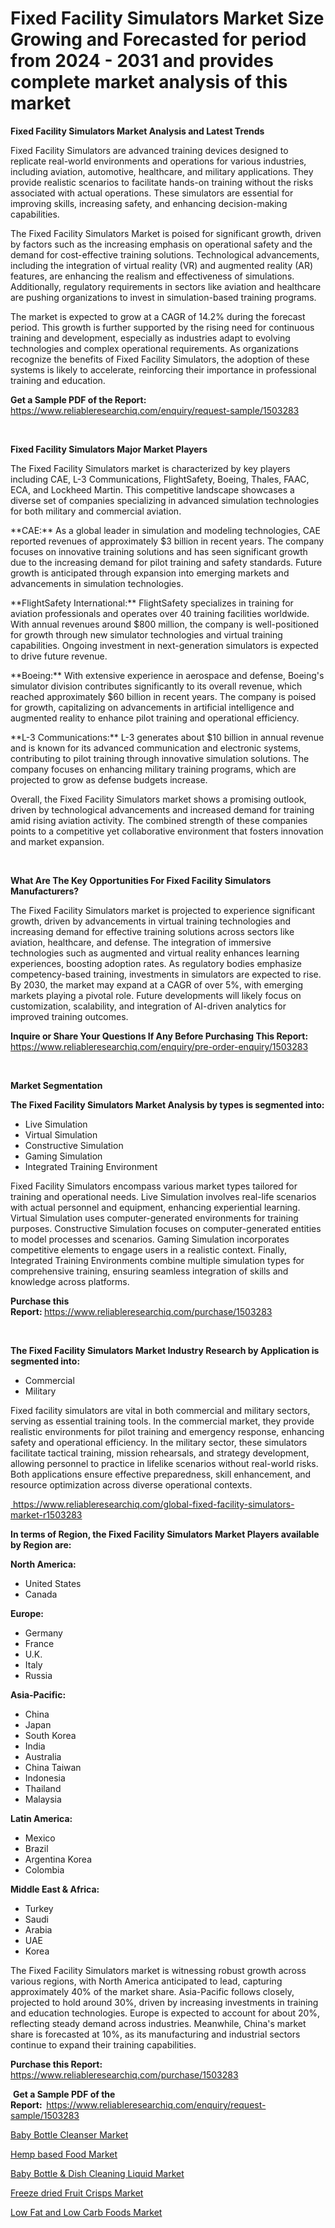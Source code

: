<p><h1>Fixed Facility Simulators Market Size Growing and Forecasted for period from 2024 - 2031 and provides complete market analysis of this market</h1></p><p><strong>Fixed Facility Simulators Market Analysis and Latest Trends</strong></p>
<p><p>Fixed Facility Simulators are advanced training devices designed to replicate real-world environments and operations for various industries, including aviation, automotive, healthcare, and military applications. They provide realistic scenarios to facilitate hands-on training without the risks associated with actual operations. These simulators are essential for improving skills, increasing safety, and enhancing decision-making capabilities.</p><p>The Fixed Facility Simulators Market is poised for significant growth, driven by factors such as the increasing emphasis on operational safety and the demand for cost-effective training solutions. Technological advancements, including the integration of virtual reality (VR) and augmented reality (AR) features, are enhancing the realism and effectiveness of simulations. Additionally, regulatory requirements in sectors like aviation and healthcare are pushing organizations to invest in simulation-based training programs.</p><p>The market is expected to grow at a CAGR of 14.2% during the forecast period. This growth is further supported by the rising need for continuous training and development, especially as industries adapt to evolving technologies and complex operational requirements. As organizations recognize the benefits of Fixed Facility Simulators, the adoption of these systems is likely to accelerate, reinforcing their importance in professional training and education.</p></p>
<p><strong>Get a Sample PDF of the Report:&nbsp;</strong> <a href="https://www.reliableresearchiq.com/enquiry/request-sample/1503283?utm_campaign=1358&utm_medium=2&utm_source=Github&utm_content=ia&utm_term=27092024&utm_id=fixed-facility-simulators">https://www.reliableresearchiq.com/enquiry/request-sample/1503283</a></p>
<p>&nbsp;</p>
<p><strong>Fixed Facility Simulators Major Market Players</strong></p>
<p><p>The Fixed Facility Simulators market is characterized by key players including CAE, L-3 Communications, FlightSafety, Boeing, Thales, FAAC, ECA, and Lockheed Martin. This competitive landscape showcases a diverse set of companies specializing in advanced simulation technologies for both military and commercial aviation.</p><p>**CAE:** As a global leader in simulation and modeling technologies, CAE reported revenues of approximately $3 billion in recent years. The company focuses on innovative training solutions and has seen significant growth due to the increasing demand for pilot training and safety standards. Future growth is anticipated through expansion into emerging markets and advancements in simulation technologies.</p><p>**FlightSafety International:** FlightSafety specializes in training for aviation professionals and operates over 40 training facilities worldwide. With annual revenues around $800 million, the company is well-positioned for growth through new simulator technologies and virtual training capabilities. Ongoing investment in next-generation simulators is expected to drive future revenue.</p><p>**Boeing:** With extensive experience in aerospace and defense, Boeing's simulator division contributes significantly to its overall revenue, which reached approximately $60 billion in recent years. The company is poised for growth, capitalizing on advancements in artificial intelligence and augmented reality to enhance pilot training and operational efficiency.</p><p>**L-3 Communications:** L-3 generates about $10 billion in annual revenue and is known for its advanced communication and electronic systems, contributing to pilot training through innovative simulation solutions. The company focuses on enhancing military training programs, which are projected to grow as defense budgets increase.</p><p>Overall, the Fixed Facility Simulators market shows a promising outlook, driven by technological advancements and increased demand for training amid rising aviation activity. The combined strength of these companies points to a competitive yet collaborative environment that fosters innovation and market expansion.</p></p>
<p>&nbsp;</p>
<p><strong>What Are The Key Opportunities For Fixed Facility Simulators Manufacturers?</strong></p>
<p><p>The Fixed Facility Simulators market is projected to experience significant growth, driven by advancements in virtual training technologies and increasing demand for effective training solutions across sectors like aviation, healthcare, and defense. The integration of immersive technologies such as augmented and virtual reality enhances learning experiences, boosting adoption rates. As regulatory bodies emphasize competency-based training, investments in simulators are expected to rise. By 2030, the market may expand at a CAGR of over 5%, with emerging markets playing a pivotal role. Future developments will likely focus on customization, scalability, and integration of AI-driven analytics for improved training outcomes.</p></p>
<p><strong>Inquire or Share Your Questions If Any Before Purchasing This Report:</strong> <a href="https://www.reliableresearchiq.com/enquiry/pre-order-enquiry/1503283?utm_campaign=1358&utm_medium=2&utm_source=Github&utm_content=ia&utm_term=27092024&utm_id=fixed-facility-simulators">https://www.reliableresearchiq.com/enquiry/pre-order-enquiry/1503283</a></p>
<p>&nbsp;</p>
<p><strong>Market Segmentation</strong></p>
<p><strong>The Fixed Facility Simulators Market Analysis by types is segmented into:</strong></p>
<p><ul><li>Live Simulation</li><li>Virtual Simulation</li><li>Constructive Simulation</li><li>Gaming Simulation</li><li>Integrated Training Environment</li></ul></p>
<p><p>Fixed Facility Simulators encompass various market types tailored for training and operational needs. Live Simulation involves real-life scenarios with actual personnel and equipment, enhancing experiential learning. Virtual Simulation uses computer-generated environments for training purposes. Constructive Simulation focuses on computer-generated entities to model processes and scenarios. Gaming Simulation incorporates competitive elements to engage users in a realistic context. Finally, Integrated Training Environments combine multiple simulation types for comprehensive training, ensuring seamless integration of skills and knowledge across platforms.</p></p>
<p><strong>Purchase this Report:&nbsp;</strong><a href="https://www.reliableresearchiq.com/purchase/1503283?utm_campaign=1358&utm_medium=2&utm_source=Github&utm_content=ia&utm_term=27092024&utm_id=fixed-facility-simulators">https://www.reliableresearchiq.com/purchase/1503283</a></p>
<p>&nbsp;</p>
<p><strong>The Fixed Facility Simulators Market Industry Research by Application is segmented into:</strong></p>
<p><ul><li>Commercial</li><li>Military</li></ul></p>
<p><p>Fixed facility simulators are vital in both commercial and military sectors, serving as essential training tools. In the commercial market, they provide realistic environments for pilot training and emergency response, enhancing safety and operational efficiency. In the military sector, these simulators facilitate tactical training, mission rehearsals, and strategy development, allowing personnel to practice in lifelike scenarios without real-world risks. Both applications ensure effective preparedness, skill enhancement, and resource optimization across diverse operational contexts.</p></p>
<p><a href="https://www.reliableresearchiq.com/global-fixed-facility-simulators-market-r1503283?utm_campaign=1358&utm_medium=2&utm_source=Github&utm_content=ia&utm_term=27092024&utm_id=fixed-facility-simulators">&nbsp;https://www.reliableresearchiq.com/global-fixed-facility-simulators-market-r1503283</a></p>
<p><strong>In terms of Region, the Fixed Facility Simulators Market Players available by Region are:</strong></p>
<p>
    <p> <strong> North America: </strong>
        <ul>
            <li>United States</li>
            <li>Canada</li>
        </ul>
        </p> 
    <p> <strong> Europe: </strong>
        <ul>
            <li>Germany</li>
            <li>France</li>
            <li>U.K.</li>
            <li>Italy</li>
            <li>Russia</li>
        </ul>
        </p> 
    <p> <strong> Asia-Pacific: </strong>
        <ul>
            <li>China</li>
            <li>Japan</li>
            <li>South Korea</li>
            <li>India</li>
            <li>Australia</li>
            <li>China Taiwan</li>
            <li>Indonesia</li>
            <li>Thailand</li>
            <li>Malaysia</li>
        </ul>
        </p> 
    <p> <strong> Latin America: </strong>
        <ul>
            <li>Mexico</li>
            <li>Brazil</li>
            <li>Argentina Korea</li>
            <li>Colombia</li>
        </ul>
        </p> 
    <p> <strong> Middle East & Africa: </strong>
        <ul>
            <li>Turkey</li>
            <li>Saudi</li>
            <li>Arabia</li>
            <li>UAE</li>
            <li>Korea</li>
        </ul>
    </p>
    </p>
<p><p>The Fixed Facility Simulators market is witnessing robust growth across various regions, with North America anticipated to lead, capturing approximately 40% of the market share. Asia-Pacific follows closely, projected to hold around 30%, driven by increasing investments in training and education technologies. Europe is expected to account for about 20%, reflecting steady demand across industries. Meanwhile, China's market share is forecasted at 10%, as its manufacturing and industrial sectors continue to expand their training capabilities.</p></p>
<p><strong>Purchase this Report: </strong><a href="https://www.reliableresearchiq.com/purchase/1503283?utm_campaign=1358&utm_medium=2&utm_source=Github&utm_content=ia&utm_term=27092024&utm_id=fixed-facility-simulators">https://www.reliableresearchiq.com/purchase/1503283</a></p>
<p>&nbsp;<strong>Get a Sample PDF of the Report:&nbsp;&nbsp;</strong><a href="https://www.reliableresearchiq.com/enquiry/request-sample/1503283?utm_campaign=1358&utm_medium=2&utm_source=Github&utm_content=ia&utm_term=27092024&utm_id=fixed-facility-simulators">https://www.reliableresearchiq.com/enquiry/request-sample/1503283</a></p>
<p><strong></strong></p>
<p><p><a href="https://issuu.com/reportprime-2/docs/baby-bottle-cleanser-market-size-20_26775b19551f8a?utm_campaign=1358&utm_medium=2&utm_source=Github&utm_content=ia&utm_term=27092024&utm_id=fixed-facility-simulators">Baby Bottle Cleanser Market</a></p><p><a href="https://www.linkedin.com/pulse/market-dynamics-future-trends-global-hemp-based-food-udq7c?trackingId=yLaSgmZ5TRyauZ6%2F9JHb3Q%3D%3D&utm_campaign=1358&utm_medium=2&utm_source=Github&utm_content=ia&utm_term=27092024&utm_id=fixed-facility-simulators">Hemp based Food Market</a></p><p><a href="https://issuu.com/reportprime-2/docs/baby-bottle-dish-cleaning-liquid-ma_db20a053ff2ea3?utm_campaign=1358&utm_medium=2&utm_source=Github&utm_content=ia&utm_term=27092024&utm_id=fixed-facility-simulators">Baby Bottle & Dish Cleaning Liquid Market</a></p><p><a href="https://www.linkedin.com/pulse/global-freeze-dried-fruit-crisps-industry-analysis-share-uy7xc?trackingId=YJunUudlQpGMw8rvyT8hGQ%3D%3D&utm_campaign=1358&utm_medium=2&utm_source=Github&utm_content=ia&utm_term=27092024&utm_id=fixed-facility-simulators">Freeze dried Fruit Crisps Market</a></p><p><a href="https://www.linkedin.com/pulse/market-forecast-global-low-fat-carb-foods-trends-impact-qgaec?trackingId=F8t4vwyAT9%2BY1HPBJJ77fg%3D%3D&utm_campaign=1358&utm_medium=2&utm_source=Github&utm_content=ia&utm_term=27092024&utm_id=fixed-facility-simulators">Low Fat and Low Carb Foods Market</a></p></p>